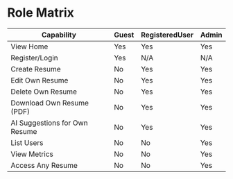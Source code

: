 # Role Matrix

| Capability | Guest | RegisteredUser | Admin |
|---|---|---|---|
| View Home | Yes | Yes | Yes |
| Register/Login | Yes | N/A | N/A |
| Create Resume | No | Yes | Yes |
| Edit Own Resume | No | Yes | Yes |
| Delete Own Resume | No | Yes | Yes |
| Download Own Resume (PDF) | No | Yes | Yes |
| AI Suggestions for Own Resume | No | Yes | Yes |
| List Users | No | No | Yes |
| View Metrics | No | No | Yes |
| Access Any Resume | No | No | Yes |
